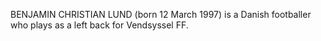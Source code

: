 BENJAMIN CHRISTIAN LUND (born 12 March 1997) is a Danish footballer who plays as a left back for Vendsyssel FF.

